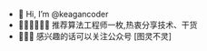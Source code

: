 - 👋 Hi, I’m @keagancoder
- 👨‍💻👨‍💻👨‍💻 推荐算法工程师一枚,热衷分享技术、干货
- 🙏🙏🙏 感兴趣的话可以关注公众号 [图灵不灵] 

<!---
keagancoder/keagancoder is a ✨ special ✨ repository because its `README.md` (this file) appears on your GitHub profile.
You can click the Preview link to take a look at your changes.
--->
